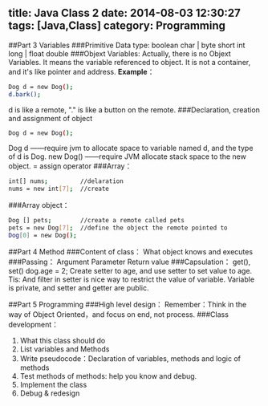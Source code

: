 title: Java Class 2
date: 2014-08-03 12:30:27
tags: [Java,Class]
category: Programming
---

##Part 3 Variables
###Primitive Data type: 
boolean char | byte short int long | float double
###Objext Variables:
Actually, there is no Objext Variables. It means the variable referenced to object. It is not a container, and it's like pointer and address.
**Example**：
``` bash 
Dog d = new Dog();
d.bark();
```
d is like a remote, "." is like a button on the remote.
###Declaration, creation and assignment of object
``` bash 
Dog d = new Dog();
```
Dog d  ——require jvm to allocate space to variable named d, and the type of d is Dog.
new Dog() ——require JVM allocate stack space to the new object.
= assign operator
###Array：
```bash
int[] nums;         //delaration
nums = new int[7];  //create
```
###Array object：
```bash
Dog [] pets;        //create a remote called pets
pets = new Dog[7];  //define the object the remote pointed to
Dog[0] = new Dog();
```

##Part 4 Method
###Content of class：
What object knows and executes
###Passing：
Argument  Parameter  Return value
###Capsulation：
get(), set()
dog.age = 2; Create setter to age, and use setter to set value to age.
Tis: And filter in setter is nice way to restrict the value of variable.
Variable is private, and setter and getter are public.

##Part 5 Programming
###High level design：
Remember：Think in the way of Object Oriented，and focus on end, not process.
###Class development：
1. What this class should do
2. List variables and Methods
3. Write pseudocode：Declaration of variables, methods and logic of methods
4. Test methods of methods: help you know and debug.
5. Implement the class
6. Debug & redesign
